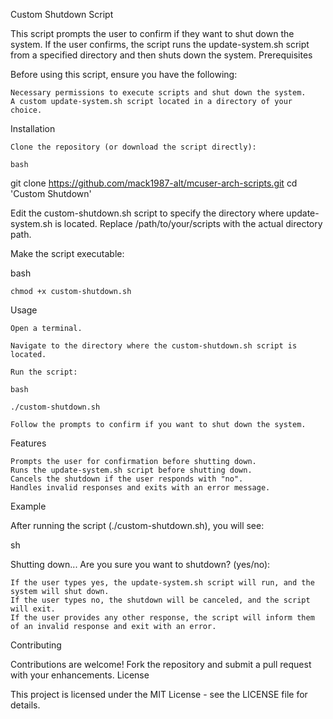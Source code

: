 Custom Shutdown Script

This script prompts the user to confirm if they want to shut down the system. If the user confirms, the script runs the update-system.sh script from a specified directory and then shuts down the system.
Prerequisites

Before using this script, ensure you have the following:

    Necessary permissions to execute scripts and shut down the system.
    A custom update-system.sh script located in a directory of your choice.

Installation

    Clone the repository (or download the script directly):

    bash

git clone https://github.com/mack1987-alt/mcuser-arch-scripts.git
cd 'Custom Shutdown'

Edit the custom-shutdown.sh script to specify the directory where update-system.sh is located. Replace /path/to/your/scripts with the actual directory path.

Make the script executable:

bash

    chmod +x custom-shutdown.sh

Usage

    Open a terminal.

    Navigate to the directory where the custom-shutdown.sh script is located.

    Run the script:

    bash

    ./custom-shutdown.sh

    Follow the prompts to confirm if you want to shut down the system.

Features

    Prompts the user for confirmation before shutting down.
    Runs the update-system.sh script before shutting down.
    Cancels the shutdown if the user responds with "no".
    Handles invalid responses and exits with an error message.

Example

After running the script (./custom-shutdown.sh), you will see:

sh

Shutting down...
Are you sure you want to shutdown? (yes/no):

    If the user types yes, the update-system.sh script will run, and the system will shut down.
    If the user types no, the shutdown will be canceled, and the script will exit.
    If the user provides any other response, the script will inform them of an invalid response and exit with an error.

Contributing

Contributions are welcome! Fork the repository and submit a pull request with your enhancements.
License

This project is licensed under the MIT License - see the LICENSE file for details.
